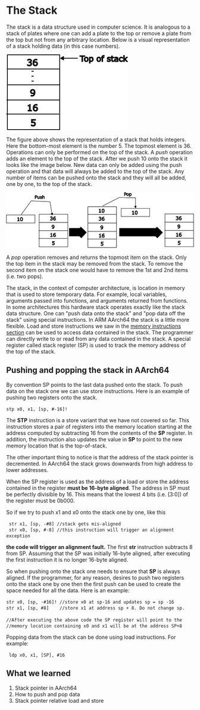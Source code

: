 # The Stack

The stack is a data structure used in computer science. It is analogous to a stack of plates where one can add a plate to the top or remove a plate from the top but not from any arbitrary location. Below is a visual representation of a stack holding data (in this case numbers).

![Example of Stack](./images/stack1.png)

The figure above shows the representation of a stack that holds integers. Here the bottom-most element is the number 5. The topmost element is 36. Operations can only be performed on the top of the stack. A _push_ operation adds an element to the top of the stack. After we push 10 onto the stack it looks like the image below. New data can only be added using the push operation and that data will always be added to the top of the stack. Any number of items can be pushed onto the stack and they will all be added, one by one, to the top of the stack.

![Push and Pop Stack](./images/stack2.png)

A _pop_ operation removes and returns the topmost item on the stack. Only the top item in the stack may be removed from the stack. To remove the second item on the stack one would have to remove the 1st and 2nd items (i.e. two pops).

The stack, in the context of computer architecture, is location in memory that is used to store temporary data. For example, local variables, arguments passed into functions, and arguments returned from functions. In some architectures this hardware stack operates exactly like the stack data structure. One can "push data onto the stack" and "pop data off the stack" using special instructions. In ARM AArch64 the stack is a little more flexible. Load and store instructions we saw in the [memory instructions section](./memory_inst.md) can be used to access data contained in the stack. The programmer can directly write to or read from any data contained in the stack. A special register called stack register (SP) is used to track the memory address of the top of the stack.

## Pushing and popping the stack in AArch64

By convention SP points to the last data pushed onto the stack. To push data on the stack one we can use store instructions. Here is an example of pushing two registers onto the stack.

```
stp x0, x1, [sp, #-16]!

```

The **STP** instruction is a store variant that we have not covered so far. This instruction stores a pair of registers into the memory location starting at the address computed by subtracting 16 from the contents of the **SP** register. In addition, the instruction also updates the value in **SP** to point to the new memory location that is the top-of-stack.

The other important thing to notice is that the address of the stack pointer is decremented. In AArch64 the stack grows downwards from high address to lower addresses.

When the SP register is used as the address of a load or store the address contained in the register **must be 16-byte aligned**. The address in SP must be perfectly divisible by 16. This means that the lowest 4 bits (i.e. [3:0]) of the register must be 0b000.

So if we try to push x1 and x0 onto the stack one by one, like this
```
 str x1, [sp, -#8] //stack gets mis-aligned
 str x0, [sp, #-8] //this instruction will trigger an alignment exception
```
**the code will trigger an alignment fault.** The first **str** instruction subtracts 8 from SP. Assuming that the SP was initially 16-byte aligned, after executing the first instruction it is no longer 16-byte aligned.

So when pushing onto the stack one needs to ensure that **SP** is always aligned. If the programmer, for any reason, desires to push  two registers onto the stack one by one then the first push can be used to create the space needed for all the data. Here is an example:

```
str x0, [sp, -#16]! //store x0 at sp-16 and updates sp = sp -16
str x1, [sp, #8]    //store x1 at address sp + 8. Do not change sp.

//After executing the above code the SP register will point to the
//memory location containing x0 and x1 will be at the address SP+8
```


Popping data from the stack can be done using load instructions. For example:

```
 ldp x0, x1, [SP], #16
```


## What we learned
   1. Stack pointer in AArch64
   2. How to push and pop data
   2. Stack pointer relative load and store
